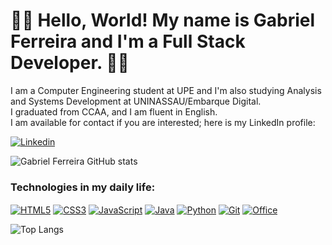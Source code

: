 # 🕵🏻 Hello, World! My name is Gabriel Ferreira and I'm a Full Stack Developer. 🕵🏻

I am a Computer Engineering student at UPE and I'm also studying Analysis and Systems Development at UNINASSAU/Embarque Digital. 
<br/>
I graduated from CCAA, and I am fluent in English. 
<br/>
I am available for contact if you are interested; here is my LinkedIn profile: 

[![Linkedin](https://img.shields.io/badge/LinkedIn-0077B5?style=for-the-badge&logo=linkedin&logoColor=white)](https://www.linkedin.com/in/gabriel-ferreira-aa2522232/)

![Gabriel Ferreira GitHub stats](https://github-readme-stats.vercel.app/api?username=GabrielBhain&show_icons=true&theme=transparent)

### Technologies in my daily life:

<div style="display: inline-block;">
    <a href="#"><img align="center" alt="HTML5" src="https://img.shields.io/badge/HTML5-E34F26?style=for-the-badge&logo=html5&logoColor=white"/></a>
    <a href="#"><img align="center" alt="CSS3" src="https://img.shields.io/badge/CSS3-1572B6?style=for-the-badge&logo=css3&logoColor=white"/></a>
    <a href="#"><img align="center" alt="JavaScript" src="https://img.shields.io/badge/JavaScript-323330?style=for-the-badge&logo=javascript&logoColor=F7DF1E"/></a>
    <a href="#"><img align="center" alt="Java" src="https://img.shields.io/badge/java-%23ED8B00.svg?style=for-the-badge&logo=openjdk&logoColor=white"/></a>
    <a href="#"><img align="center" alt="Python" src="https://img.shields.io/badge/Python-FFD43B?style=for-the-badge&logo=python&logoColor=blue"/></a>
    <a href="#"><img align="center" alt="Git" src="https://img.shields.io/badge/git-%23F05033.svg?style=for-the-badge&logo=git&logoColor=white"/></a>
    <a href="#"><img align="center" alt="Office" src="https://img.shields.io/badge/Microsoft_Office-D83B01?style=for-the-badge&logo=microsoft-office&logoColor=white"/></a>
</div>
<br/>

![Top Langs](https://github-readme-stats.vercel.app/api/top-langs/?username=GabrielBhain&layout=donut&theme=transparent)

